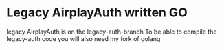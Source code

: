 # Legacy AirplayAuth written GO

legacy AirplayAuth is on the legacy-auth-branch
To be able to compile the legacy-auth code you will also need my fork of golang.
